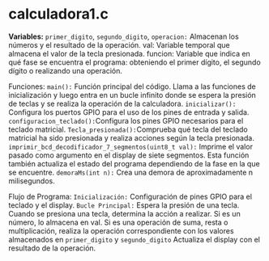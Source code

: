 # calculadora1.c
**Variables:** 
```primer_digito```, ```segundo_digito```, ```operacion:``` Almacenan los números y el resultado de la operación.
val: Variable temporal que almacena el valor de la tecla presionada.
funcion: Variable que indica en qué fase se encuentra el programa: obteniendo el primer dígito, el segundo dígito o realizando una operación.

Funciones:
```main():```
Función principal del código. Llama a las funciones de inicialización y luego entra en un bucle infinito donde se espera la presión de teclas y se realiza la operación de la calculadora.
```inicializar():``` Configura los puertos GPIO para el uso de los pines de entrada y salida.
```configuracion_teclado():```Configura los pines GPIO necesarios para el teclado matricial.
```Tecla_presionada():```Comprueba qué tecla del teclado matricial ha sido presionada y realiza acciones según la tecla presionada.
```imprimir_bcd_decodificador_7_segmentos(uint8_t val):``` Imprime el valor pasado como argumento en el display de siete segmentos. Esta función también actualiza el estado del programa dependiendo de la fase en la que se encuentre.
```demoraMs(int n):``` Crea una demora de aproximadamente n milisegundos.

Flujo de Programa:
```Inicialización:``` Configuración de pines GPIO para el teclado y el display.
```Bucle Principal:``` Espera la presión de una tecla.
Cuando se presiona una tecla, determina la acción a realizar.
Si es un número, lo almacena en val.
Si es una operación de suma, resta o multiplicación, realiza la operación correspondiente con los valores almacenados en ```primer_digito``` y ```segundo_digito```
Actualiza el display con el resultado de la operación.
